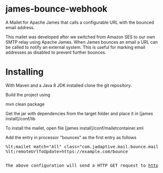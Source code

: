 # james-bounce-webhook
A Mailet for Apache James that calls a configurable URL with the bounced email address.

This mailet was developed after we switched from Amazon SES to our own SMTP relay using Apache James. When James bounces an email a URL can be called to notify an external system. This is useful for marking email addresses as disabled to prevent further bounces.

# Installing

With Maven and a Java 8 JDK installed clone the git repository.

Build the project using

mvn clean package

Get the jar with dependencies from the target folder and place it in [james install]/conf/lib

To install the mailet, open file [james install]/conf/mailetcontainer.xml

Add the entry in processor "bounces" as the first entry as follows

<pre>
%lt;mailet match="All" class="com.jadaptive.mail.bounce.mailet.BounceMailRemoteUpdate"&gt;
%lt;remoteUrlToUpdate&gt;https://example.com/bounce</remoteUrlToUpdate&gt;
%lt;urlEmailParamName&gt;email&lt;/urlEmailParamName&gt;
%lt;/mailet&gt;
</pre>

The above configuration will send a HTTP GET request to https://example.com/bounce?email=<bounced_address>
